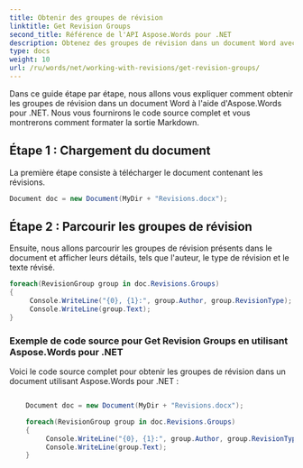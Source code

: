 ```yaml
---
title: Obtenir des groupes de révision
linktitle: Get Revision Groups
second_title: Référence de l'API Aspose.Words pour .NET
description: Obtenez des groupes de révision dans un document Word avec Aspose.Words pour .NET.
type: docs
weight: 10
url: /ru/words/net/working-with-revisions/get-revision-groups/
---
```


Dans ce guide étape par étape, nous allons vous expliquer comment obtenir les groupes de révision dans un document Word à l'aide d'Aspose.Words pour .NET. Nous vous fournirons le code source complet et vous montrerons comment formater la sortie Markdown.

## Étape 1 : Chargement du document

La première étape consiste à télécharger le document contenant les révisions.

```csharp
Document doc = new Document(MyDir + "Revisions.docx");
```

## Étape 2 : Parcourir les groupes de révision

Ensuite, nous allons parcourir les groupes de révision présents dans le document et afficher leurs détails, tels que l'auteur, le type de révision et le texte révisé.

```csharp
foreach(RevisionGroup group in doc.Revisions.Groups)
{
     Console.WriteLine("{0}, {1}:", group.Author, group.RevisionType);
     Console.WriteLine(group.Text);
}
```


### Exemple de code source pour Get Revision Groups en utilisant Aspose.Words pour .NET

Voici le code source complet pour obtenir les groupes de révision dans un document utilisant Aspose.Words pour .NET :

```csharp

	Document doc = new Document(MyDir + "Revisions.docx");

	foreach(RevisionGroup group in doc.Revisions.Groups)
	{
		 Console.WriteLine("{0}, {1}:", group.Author, group.RevisionType);
		 Console.WriteLine(group.Text);
	}
	
```



